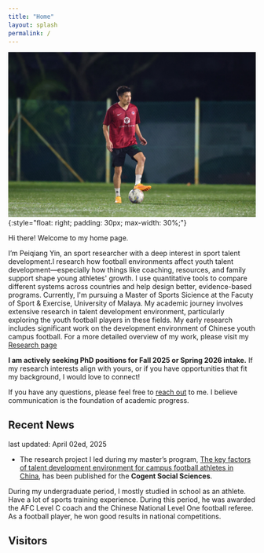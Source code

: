 ```yaml
---
title: "Home"
layout: splash
permalink: /
---
```


![Chingy Cheng](./images/profile.JPG)
{:style="float: right; padding: 30px; max-width: 30%;"}

Hi there! Welcome to my home page. 

I’m Peiqiang Yin, an sport researcher with a deep interest in sport talent development.I research how football environments affect youth talent development—especially how things like coaching, resources, and family support shape young athletes' growth. I use quantitative tools to compare different systems across countries and help design better, evidence-based programs.
Currently, I'm pursuing a Master of Sports Sicience at the Facuty of Sport & Exercise, University of Malaya. My academic journey involves extensive research in talent development environment, particularly exploring the youth football players in these fields. My early research includes significant work on the development environment of Chinese youth campus football. For a more detailed overview of my work, please visit my [Research page](/_pages/research.md)

**I am actively seeking PhD positions for Fall 2025 or Spring 2026 intake.** If my research interests align with yours, or if you have opportunities that fit my background, I would love to connect! 

If you have any questions, please feel free to [reach out](mailto:yinpeiqiang29@gmail.com) to me. I believe communication is the foundation of academic progress.
## Recent News
last updated: April 02ed, 2025

- The research project I led during my master’s program, [The key factors of talent development environment for campus football athletes in China](https://www.tandfonline.com/doi/full/10.1080/23311886.2024.2431590), has been published for the **Cogent Social Sciences**.

During my undergraduate period, I mostly studied in school as an athlete. Have a lot of sports training experience. During this period, he was awarded the AFC Level C coach and the Chinese National Level One football referee.
As a football player, he won good results in national competitions.
## Visitors
<script type="text/javascript" id="clustrmaps" src="//clustrmaps.com/map_v2.js?d=y7YKKBDBDzrWxDg4fySugE-ZaO_JhzcBsFQReXdpt3U&cl=ffffff&w=a"></script>
